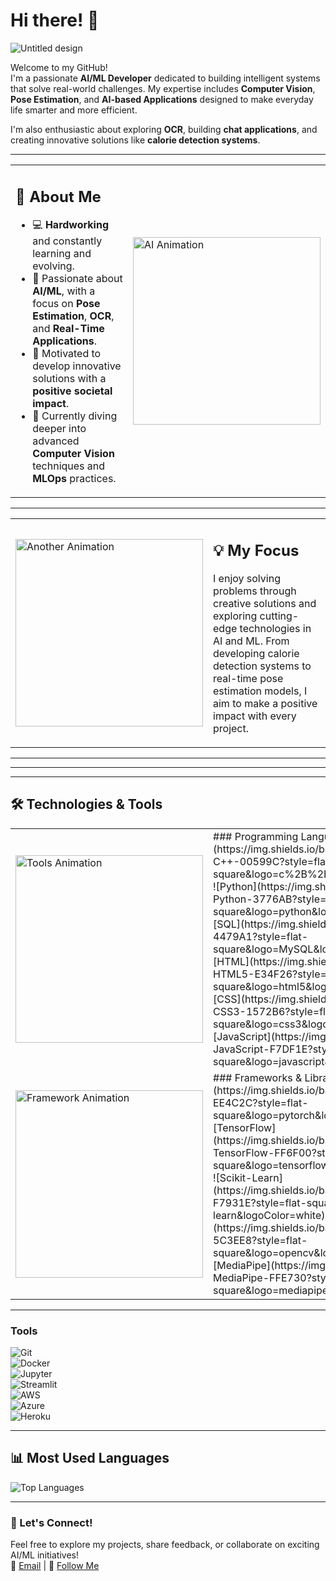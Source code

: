 # Hi there! 👋  
![Untitled design](https://github.com/user-attachments/assets/6e3b9c77-4b9b-4175-845c-f9701a27d711)

Welcome to my GitHub!  
I'm a passionate **AI/ML Developer** dedicated to building intelligent systems that solve real-world challenges. My expertise includes **Computer Vision**, **Pose Estimation**, and **AI-based Applications** designed to make everyday life smarter and more efficient.

I'm also enthusiastic about exploring **OCR**, building **chat applications**, and creating innovative solutions like **calorie detection systems**.

---

<table>
  <tr>
    <td>
      <h2>🚀 About Me</h2>
      <ul>
        <li>💻 <b>Hardworking</b> and constantly learning and evolving.</li>
        <li>🤖 Passionate about <b>AI/ML</b>, with a focus on <b>Pose Estimation</b>, <b>OCR</b>, and <b>Real-Time Applications</b>.</li>
        <li>🔧 Motivated to develop innovative solutions with a <b>positive societal impact</b>.</li>
        <li>🌱 Currently diving deeper into advanced <b>Computer Vision</b> techniques and <b>MLOps</b> practices.</li>
      </ul>
    </td>
    <td>
      <img src="https://user-images.githubusercontent.com/74038190/213910842-5a320d6b-e48f-4d41-a901-0e6a357e8dae.gif" alt="AI Animation" width="300">
    </td>
  </tr>
</table>

---

<table>
  <tr>
    <td>
      <img src="https://user-images.githubusercontent.com/74038190/235224431-e8c8c12e-6826-47f1-89fb-2ddad83b3abf.gif" alt="Another Animation" width="300">
    </td>
    <td>
      <h2>💡 My Focus</h2>
      <p>
        I enjoy solving problems through creative solutions and exploring cutting-edge technologies in AI and ML. From developing calorie detection systems to real-time pose estimation models, I aim to make a positive impact with every project.
      </p>
    </td>
  </tr>
</table>

---

---

---

## 🛠️ Technologies & Tools  

<table>
  <tr>
    <td>
      <img src="https://user-images.githubusercontent.com/74038190/212749447-bfb7e725-6987-49d9-ae85-2015e3e7cc41.gif" alt="Tools Animation" width="300">
    </td>
    <td>
      ### Programming Languages  
      ![C++](https://img.shields.io/badge/-C++-00599C?style=flat-square&logo=c%2B%2B&logoColor=white)  
      ![Python](https://img.shields.io/badge/-Python-3776AB?style=flat-square&logo=python&logoColor=white)  
      ![SQL](https://img.shields.io/badge/-SQL-4479A1?style=flat-square&logo=MySQL&logoColor=white)  
      ![HTML](https://img.shields.io/badge/-HTML5-E34F26?style=flat-square&logo=html5&logoColor=white)  
      ![CSS](https://img.shields.io/badge/-CSS3-1572B6?style=flat-square&logo=css3&logoColor=white)  
      ![JavaScript](https://img.shields.io/badge/-JavaScript-F7DF1E?style=flat-square&logo=javascript&logoColor=black)
    </td>
  </tr>
  <tr>
    <td>
      <img src="https://user-images.githubusercontent.com/74038190/213910842-5a320d6b-e48f-4d41-a901-0e6a357e8dae.gif" alt="Framework Animation" width="300">
    </td>
    <td>
      ### Frameworks & Libraries  
      ![PyTorch](https://img.shields.io/badge/-PyTorch-EE4C2C?style=flat-square&logo=pytorch&logoColor=white)  
      ![TensorFlow](https://img.shields.io/badge/-TensorFlow-FF6F00?style=flat-square&logo=tensorflow&logoColor=white)  
      ![Scikit-Learn](https://img.shields.io/badge/-ScikitLearn-F7931E?style=flat-square&logo=scikit-learn&logoColor=white)  
      ![OpenCV](https://img.shields.io/badge/-OpenCV-5C3EE8?style=flat-square&logo=opencv&logoColor=white)  
      ![MediaPipe](https://img.shields.io/badge/-MediaPipe-FFE730?style=flat-square&logo=mediapipe&logoColor=black)
    </td>
  </tr>
</table>

---

### Tools  
![Git](https://img.shields.io/badge/-Git-F05032?style=flat-square&logo=git&logoColor=white)  
![Docker](https://img.shields.io/badge/-Docker-2496ED?style=flat-square&logo=docker&logoColor=white)  
![Jupyter](https://img.shields.io/badge/-Jupyter-F37626?style=flat-square&logo=jupyter&logoColor=white)  
![Streamlit](https://img.shields.io/badge/-Streamlit-FF4B4B?style=flat-square&logo=streamlit&logoColor=white)  
![AWS](https://img.shields.io/badge/-AWS-FF9900?style=flat-square&logo=amazon-aws&logoColor=white)  
![Azure](https://img.shields.io/badge/-Azure-0078D4?style=flat-square&logo=microsoft-azure&logoColor=white)  
![Heroku](https://img.shields.io/badge/-Heroku-430098?style=flat-square&logo=heroku&logoColor=white)

---


## 📊 Most Used Languages  
![Top Languages](https://github-readme-stats.vercel.app/api/top-langs/?username=kbhumik27&layout=compact&theme=radical)

---

### 🌟 Let's Connect!  
Feel free to explore my projects, share feedback, or collaborate on exciting AI/ML initiatives!  
📩 [Email](kapsb27@gmail.com) | 🌟 [Follow Me](https://github.com/kbhumik27)  

